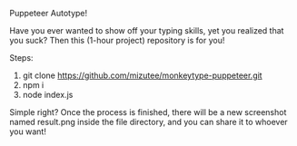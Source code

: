 Puppeteer Autotype!

Have you ever wanted to show off your typing skills, yet you realized that you suck? Then this (1-hour project) repository is for you!

Steps:
1. git clone https://github.com/mizutee/monkeytype-puppeteer.git
2. npm i
3. node index.js

Simple right?
Once the process is finished, there will be a new screenshot named result.png inside the file directory, and you can share it to whoever you want!
